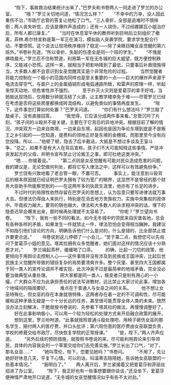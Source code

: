 　　“陛下，事故救治结果统计出来了，”巴罗夫和书卷两人一同走进了罗兰的办公室。
　　“哦？”罗兰关切地问道，“情况怎么样？”
　　“不幸中的万幸，没人因此重伤不治，”市政厅总管的答复让他松了口气，“三人骨折，全部是逃难时不慎摔倒；两人丧失听觉，应该是爆炸声造成的；还有一人烧伤，不过经娜娜瓦小姐治疗后，所有人都已康复。”
　　“当时在休息室午休的教师听到巨响后立刻组织了撤离，菲林.希尔特宣称是第一军正在演习，模拟敌人突袭学院，要求学生配合行动，不要惊慌。这个说法让现场秩序维持了稳定——除了亲眼目睹女巫觉醒的第六班外。”书卷补充道，“所以骨折、失聪的伤患全是同一个班的学生。”
　　“不愧是拂晓晨光，”罗兰忍不住称赞道，利用第一军在无冬城的巨大威望，既方便控制秩序，又能减小恐慌。这样一来，就相当于把影响降到了最低，只要事后补救措施得当，大多数人都不会意识到女巫觉醒其实是个非常危险的过程。
　　当然觉醒者将能力控制在一个极小的范围内同样也是至关重要的一点——巨大的爆炸声来源于电流击穿空气，与窗户上的金属插销形成电弧通路所致，和雷声的原理一样，听起来惊天动地，但危害性并不强烈。
　　至于扑灭火灾则是爱葛莎的拿手好戏，当她抵达现场后，仅用数分钟就冻结了火源，让主教学楼幸免于难——尽管罗兰已经在考虑是否将这些房屋都换成砖混结构，以避免类似的事情再度发生。
　　“陛下，这件事您打算如何处置？”巴罗夫问道。
　　“你们有什么想法吗？”罗兰敲了敲桌子，没有直接回答。
　　“我觉得，它应该分成两件事来看。”总管沉吟了片刻，“孩子间的斗殴并不是关键，主要在于它背后的异地冲突。根据目前了解的情况，冲突双方一边来自南境，一边来自东境，起因也是因为争论东境到底是不是叛王之乡引起的——您知道，提费科的领地正好是东境的金穗城，而那里至今没有向您投降。所以……”他顿了顿，隐去了后半截话，大抵是不想过多谈及王室斗争，“总之，如果不是有大人在背后宣称，孩子们不大可能知晓这些事情。严惩冲突发起方的父母，并明令宣布禁止讨论叛王之事，即可杜绝这类冲突。”
　　“嗯……你接着说。”
　　“第二点则是女巫觉醒有可能对民众造成危害的问题，我的建议是，无论您做何判处，都将它写入律法之中，这样可以有效避免纷争。”
　　罗兰饶有兴致地看了老总管一眼，不置可否。
　　事实上，能注意到斗殴背后的根本原因就已经证明巴罗夫拥有了较为宽广的眼界，这显然不是曾经的那个财务大臣助手所能察觉到的——在这两年多的执政生涯里，他亦有了长足的进步。
　　不过时代的局限性依然存留在巴罗夫的思想上，认为旨意只要写进律法就万事大吉。但律法仍得由人来执行，特别是在消去地方贵族权力，实施中央集权的政体中。毕竟权力越大，要背的锅也越大，律法和大多数人的诉求相冲突的话，埋下的隐患迟早会爆发出来，那时候再处理就不太容易了。
　　“你呢？”罗兰望向书卷。
　　“陛下，我有一些不同的看法，如今无冬城中的领民来自灰堡各地，总会有各种各样的矛盾，如果发生一件就禁止一件，律法恐怕会变得相当臃肿。我建议不如指引他们谈论的方向，明确告诉他们什么是对的，什么是错的，比全部禁止或许要更合适。”
　　书卷说到这儿停顿了一小会儿，“至于第二点，我想您可以先询问下爱葛莎小姐的意见。塔其拉拥有众多觉醒者，她们面对这样的情况应该十分熟悉才对。”
　　罗兰端起茶杯，缓缓喝了口茶。
　　的确，比起一刀切的政策，他更倾向于用舆论去控制人心——这件事情并没有涉及到民族或王国冲突，比起后世民族主义觉醒所导致的错综复杂的局势要清爽许多。整个灰堡、甚至四大王国都属于同一类人的宣传论调并不难实现，此次冲突不过是最简单的地域矛盾，完全没必要当做典型从重处理。
　　把大家都是同一类人，叛变者只是别有用心的一小撮，广大群众不应为此承担责任的说法写进教材，远比禁止大家讨论此事，增加各个地域间的隔阂要好。
　　难点在于普通人与女巫之间的关系。
　　他不想让女巫特殊化，但女巫的存在本身就很特殊，这两者存在着一定的不可调和性，尽可能缓和这种矛盾无疑是一个十分长远的任务，甚至很可能贯穿全体人类的未来。既然没办法立刻解决，干脆就按书卷说的，先参看下塔其拉的做法，再慢慢调整好了。
　　好在此事影响极小，可以用一个较为轻松的处理方式来开启融合政策的展开。
　　想到这里，罗兰吩咐道，“此事就按照普通斗殴处理吧，用椅子砸伤女巫的那名学生，赔付两人的医疗费，并口头批评；第六班伤患的医疗费由女巫联盟负责，学校的修葺交给市政厅，尽快恢复学院的正常授课。”
　　“是，陛下。”两人齐声应道。
　　“另外后续的预防措施，就按照书卷说的来，尽可能利用舆论来引导领民，具体的内容我会列一个草案交给你们去完善实施。”罗兰长出了口气，“对了，那名女巫……”
　　“她叫雪伦，陛下，您要见她吗？”书卷问。
　　“不用了，先让她好好休息几天，平复下心情。可以的话，叫温蒂去陪陪她，告诉她女巫联盟的一些基本情况。”
　　“我明白了。”
　　两人离开后，罗兰紧接着又把爱葛莎和菲丽丝招进了办公室。
　　“陛下，我正好也有一些事想要跟你谈谈，”还没坐下，爱葛莎便神情严肃地开口说道，“无冬城的女巫觉醒情况似乎有些不太对劲。”